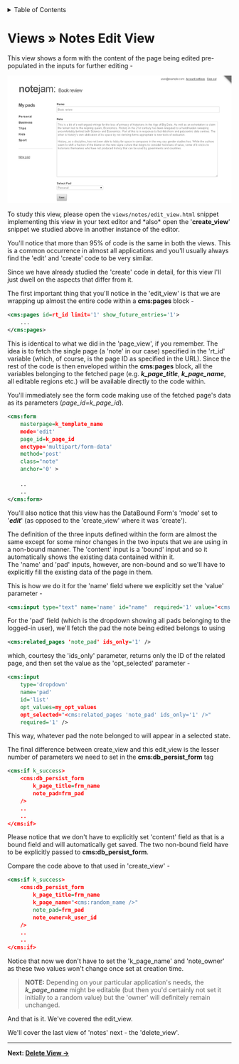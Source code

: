<details><summary>Table of Contents</summary>

* [Intro](https://github.com/trendoman/Midware/tree/main/tutorials/Notejam-App/01-Intro.md#intro)
* [Installing the application](https://github.com/trendoman/Midware/tree/main/tutorials/Notejam-App/02-Installing-the-application.md#installing-the-application)
* [Code Walkthrough](https://github.com/trendoman/Midware/tree/main/tutorials/Notejam-App/03-Code-Walkthrough.md#code-walkthrough)
   * [Notes](https://github.com/trendoman/Midware/tree/main/tutorials/Notejam-App/04-Notes.md#notes)
   * [Routes](https://github.com/trendoman/Midware/tree/main/tutorials/Notejam-App/05-Routes.md#routes)
   * [Filters](https://github.com/trendoman/Midware/tree/main/tutorials/Notejam-App/06-Filters.md#filters)
   * [Controller](https://github.com/trendoman/Midware/tree/main/tutorials/Notejam-App/07-Controller.md#controller)
   * [Views](https://github.com/trendoman/Midware/tree/main/tutorials/Notejam-App/08-Views.md#views)
       1. [List view](./09-List-View.md#views--notes-list-view)
       2. [Page view](https://github.com/trendoman/Midware/tree/main/tutorials/Notejam-App/10-Page-View.md#views--notes-page-view)
       3. [Create view](https://github.com/trendoman/Midware/tree/main/tutorials/Notejam-App/11-Create-View.md#views--notes-create-view)
       4. [Create view (with pad)](https://github.com/trendoman/Midware/tree/main/tutorials/Notejam-App/12-Create-View-(with-Pad).md#views--notes-create-view-with-pad)
       5. [Edit view](https://github.com/trendoman/Midware/tree/main/tutorials/Notejam-App/14-Edit-View.md#views--notes-edit-view)
       6. [Delete view](https://github.com/trendoman/Midware/tree/main/tutorials/Notejam-App/15-Delete-View.md#views--notes-delete-view)
   * [Pads](https://github.com/trendoman/Midware/tree/main/tutorials/Notejam-App/16-Pads.md#pads)
   * [Users](https://github.com/trendoman/Midware/tree/main/tutorials/Notejam-App/17-Users.md#users)
* [Wrapping up..](https://github.com/trendoman/Midware/tree/main/tutorials/Notejam-App/18-Wrapping-up.md#wrapping-up)
</details>

# Views » Notes Edit View

This view shows a form with the content of the page being edited pre-populated in the inputs for further editing -

![](./img/scr5.png)

To study this view, please open the `views/notes/edit_view.html` snippet implementing this view in your text editor and \*also\* open the '**create_view**' snippet we studied above in another instance of the editor.

You'll notice that more than 95% of code is the same in both the views. This is a common occurrence in almost all applications and you'll usually always find the 'edit' and 'create' code to be very similar.

Since we have already studied the 'create' code in detail, for this view I'll just dwell on the aspects that differ from it.

The first important thing that you'll notice in the 'edit_view' is that we are wrapping up almost the entire code within a **cms:pages** block -

```xml
<cms:pages id=rt_id limit='1' show_future_entries='1'>
    ...
</cms:pages>
```

This is identical to what we did in the 'page_view', if you remember. The idea is to fetch the single page (a 'note' in our case) specified in the 'rt_id' variable (which, of course, is the page ID as specified in the URL). Since the rest of the code is then enveloped within the **cms:pages** block, all the variables belonging to the fetched page (e.g. ***k_page_title***, ***k_page_name***, all editable regions etc.) will be available directly to the code within.

You'll immediately see the form code making use of the fetched page's data as its parameters (*page_id=k_page_id*).

```xml
<cms:form
    masterpage=k_template_name
    mode='edit'
    page_id=k_page_id
    enctype='multipart/form-data'
    method='post'
    class="note"
    anchor='0' >

    ..
    ..
</cms:form>
```

You'll also notice that this view has the DataBound Form's 'mode' set to '***edit***' (as opposed to the 'create_view' where it was 'create').

The definition of the three inputs defined within the form are almost the same except for some minor changes in the two inputs that we are using in a non-bound manner. The 'content' input is a 'bound' input and so it automatically shows the existing data contained within it.\
The 'name' and 'pad' inputs, however, are non-bound and so we'll have to explicitly fill the existing data of the page in them.

This is how we do it for the 'name' field where we explicitly set the 'value' parameter -

```xml
<cms:input type="text" name='name' id="name"  required='1' value="<cms:show k_page_title />" />
```

For the 'pad' field (which is the dropdown showing all pads belonging to the logged-in user), we'll fetch the pad the note being edited belongs to using

```xml
<cms:related_pages 'note_pad' ids_only='1' />
```

which, courtesy the 'ids_only' parameter, returns only the ID of the related page, and then set the value as the 'opt_selected' parameter -

```xml
<cms:input
    type='dropdown'
    name='pad'
    id='list'
    opt_values=my_opt_values
    opt_selected="<cms:related_pages 'note_pad' ids_only='1' />"
    required='1' />
```

This way, whatever pad the note belonged to will appear in a selected state.

The final difference between create_view and this edit_view is the lesser number of parameters we need to set in the **cms:db_persist_form** tag

```xml
<cms:if k_success>
    <cms:db_persist_form
        k_page_title=frm_name
        note_pad=frm_pad
    />
    ..
    ..
</cms:if>
```

Please notice that we don't have to explicitly set 'content' field as that is a bound field and will automatically get saved. The two non-bound field have to be explicitly passed to **cms:db_persist_form**.

Compare the code above to that used in 'create_view' -

```xml
<cms:if k_success>
    <cms:db_persist_form
        k_page_title=frm_name
        k_page_name="<cms:random_name />"
        note_pad=frm_pad
        note_owner=k_user_id
    />
    ..
    ..
</cms:if>
```

Notice that now we don't have to set the 'k_page_name' and 'note_owner' as these two values won't change once set at creation time.

> **NOTE:** Depending on your particular application's needs, the ***k_page_name*** might be editable (but then you'd certainly not set it initially to a random value) but the 'owner' will definitely remain unchanged.

And that is it. We've covered the edit_view.

We'll cover the last view of 'notes' next - the 'delete_view'.

---

**Next: [Delete View →](https://github.com/trendoman/Midware/tree/main/tutorials/Notejam-App/15-Delete-View.md#views--notes-delete-view)**
